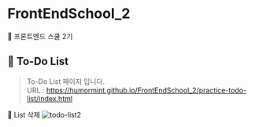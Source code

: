 # FrontEndSchool_2
🦁 프론트엔드 스쿨 2기
<br>

## 📌 To-Do List
> To-Do List 페이지 입니다. <br>
> URL : https://humormint.github.io/FrontEndSchool_2/practice-todo-list/index.html <br>

🧷 List 삭제 
![todo-list2](https://user-images.githubusercontent.com/93469760/161381891-d2f2a763-4354-4240-96ff-fde5f7904415.gif)
